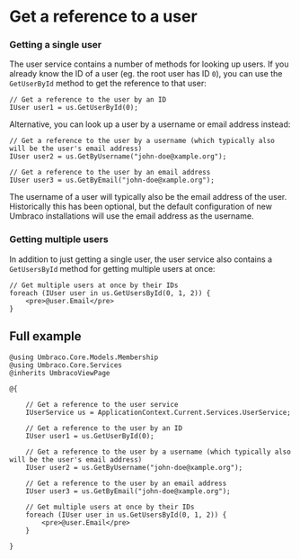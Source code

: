# Get a reference to a user

### Getting a single user
The user service contains a number of methods for looking up users. If you already know the ID of a user (eg. the root user has ID `0`), you can use the `GetUserById` method to get the reference to that user:

    // Get a reference to the user by an ID
    IUser user1 = us.GetUserById(0);
    
Alternative, you can look up a user by a username or email address instead:

    // Get a reference to the user by a username (which typically also will be the user's email address)
    IUser user2 = us.GetByUsername("john-doe@xample.org");

    // Get a reference to the user by an email address
    IUser user3 = us.GetByEmail("john-doe@xample.org");

The username of a user will typically also be the email address of the user. Historically this has been optional, but the default configuration of new Umbraco installations will use the email address as the username.

### Getting multiple users
In addition to just getting a single user, the user service also contains a `GetUsersById` method for getting multiple users at once:

    // Get multiple users at once by their IDs
    foreach (IUser user in us.GetUsersById(0, 1, 2)) {
        <pre>@user.Email</pre>
    }
    
## Full example

    @using Umbraco.Core.Models.Membership
    @using Umbraco.Core.Services
    @inherits UmbracoViewPage

    @{

        // Get a reference to the user service
        IUserService us = ApplicationContext.Current.Services.UserService;

        // Get a reference to the user by an ID
        IUser user1 = us.GetUserById(0);

        // Get a reference to the user by a username (which typically also will be the user's email address)
        IUser user2 = us.GetByUsername("john-doe@xample.org");

        // Get a reference to the user by an email address
        IUser user3 = us.GetByEmail("john-doe@xample.org");

        // Get multiple users at once by their IDs
        foreach (IUser user in us.GetUsersById(0, 1, 2)) {
            <pre>@user.Email</pre>
        }

    }
